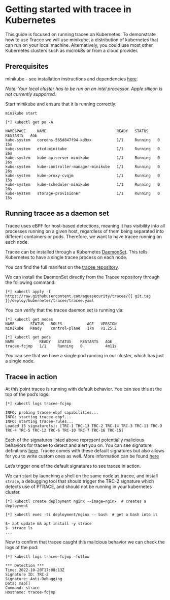 # Getting started with tracee in Kubernetes 

This guide is focused on running tracee on Kubernetes. To demonstrate how to use Tracee we will use minikube, a distribution of kubernetes that can run on your local machine. Alternatively, you could use most other Kubernetes clusters such as microk8s or from a cloud provider.

## Prerequisites 
 
minikube - see installation instructions and dependencies [here](https://minikube.sigs.k8s.io/docs/start/).

*Note: Your local cluster has to be run on an intel processor. Apple silicon is not currently supported.*
 
Start minikube and ensure that it is running correctly:

``` 
minikube start

```

```
[*] kubectl get po -A

NAMESPACE     NAME                               READY   STATUS    RESTARTS   AGE 
kube-system   coredns-565d847f94-kd9xx           1/1     Running   0          15s 
kube-system   etcd-minikube                      1/1     Running   0          26s 
kube-system   kube-apiserver-minikube            1/1     Running   0          26s 
kube-system   kube-controller-manager-minikube   1/1     Running   0          26s 
kube-system   kube-proxy-cvqjm                   1/1     Running   0          15s 
kube-system   kube-scheduler-minikube            1/1     Running   0          26s 
kube-system   storage-provisioner                1/1     Running   0          15s 
```

## Running tracee as a daemon set

Tracee uses eBPF for host-based detections, meaning it has visibility into all processes running on a given host, regardless of them being separated into different containers or pods. Therefore, we want to have tracee running on each node.

Tracee can be installed through a Kubernetes [DaemonSet](https://kubernetes.io/docs/concepts/workloads/controllers/daemonset/). This tells Kubernetes to have a single tracee process on each node.

You can find the full manifest on the [tracee repository](https://github.com/aquasecurity/tracee/blob/main/deploy/kubernetes/tracee/tracee.yaml).

We can install the DaemonSet directly from the Tracee repository through the following command:

```
[*] kubectl apply -f https://raw.githubusercontent.com/aquasecurity/tracee/{{ git.tag }}/deploy/kubernetes/tracee/tracee.yaml
```

You can verify that the tracee daemon set is running via:

``` 
[*] kubectl get nodes 
NAME       STATUS   ROLES           AGE   VERSION 
minikube   Ready    control-plane   17m   v1.25.2 

[*] kubectl get pods  
NAME           READY   STATUS    RESTARTS   AGE 
tracee-fcjmp   1/1     Running   0          4m11s 
```

You can see that we have a single pod running in our cluster, which has just a single node.  
 
## Tracee in action 

At this point tracee is running with default behavior. You can see this at the top of the pod’s logs: 

``` 
[*] kubectl logs tracee-fcjmp 

INFO: probing tracee-ebpf capabilities... 
INFO: starting tracee-ebpf... 
INFO: starting tracee-rules... 
Loaded 15 signature(s): [TRC-1 TRC-13 TRC-2 TRC-14 TRC-3 TRC-11 TRC-9 TRC-4 TRC-5 TRC-12 TRC-6 TRC-10 TRC-7 TRC-16 TRC-15]
``` 

Each of the signatures listed above represent potentially malicious behaviors for tracee to detect and alert you on. You can see signature definitions [here](https://github.com/aquasecurity/tracee/tree/main/signatures). Tracee comes with these default signatures but also allows for you to write custom ones as well. More information can be found [here](../docs/detecting/rules.md)

Let’s trigger one of the default signatures to see tracee in action.

We can start by launching a shell on the same node as tracee, and install `strace`, a debugging tool that should trigger the TRC-2 signature which detects use of PTRACE, and should not be running in your kubernetes cluster.

```
[*] kubectl create deployment nginx --image=nginx  # creates a deployment

[*] kubectl exec -ti deployment/nginx -- bash  # get a bash into it

$~ apt update && apt install -y strace
$~ strace ls
...
```

Now to confirm that tracee caught this malicious behavior we can check the logs of the pod:

```
[*] kubectl logs tracee-fcjmp –follow

*** Detection ***
Time: 2022-10-20T17:08:13Z
Signature ID: TRC-2
Signature: Anti-Debugging
Data: map[]
Command: strace
Hostname: tracee-fcjmp
```
